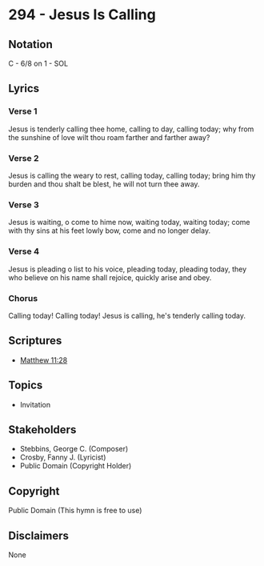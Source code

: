 # 294 - Jesus Is Calling

## Notation

C - 6/8 on 1 - SOL

## Lyrics

### Verse 1

Jesus is tenderly calling thee home, calling to day, calling today; why from the sunshine of love wilt thou roam farther and farther away?

### Verse 2

Jesus is calling the weary to rest, calling today, calling today; bring him thy burden and thou shalt be blest, he will not turn thee away.

### Verse 3

Jesus is waiting, o come to hime now, waiting today, waiting today; come with thy sins at his feet lowly bow, come and no longer delay.

### Verse 4

Jesus is pleading o list to his voice, pleading today, pleading today, they who believe on his name shall rejoice, quickly arise and obey.

### Chorus

Calling today! Calling today! Jesus is calling, he's tenderly calling today.


## Scriptures

- [Matthew 11:28](https://www.biblegateway.com/passage/?search=Matthew%2011%3A28)

## Topics

- Invitation

## Stakeholders

- Stebbins, George C. (Composer)
- Crosby, Fanny J. (Lyricist)
- Public Domain (Copyright Holder)

## Copyright

Public Domain
(This hymn is free to use)

## Disclaimers

None

